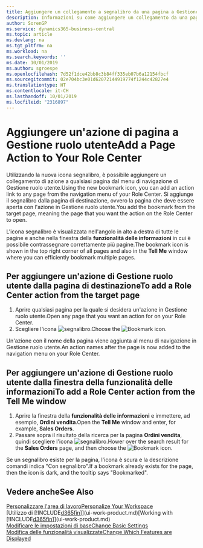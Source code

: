 ```yaml
---
title: Aggiungere un collegamento a segnalibro da una pagina a Gestione ruolo utente | Microsoft Docs
description: Informazioni su come aggiungere un collegamento da una pagina a Gestione ruolo utente.
author: SorenGP
ms.service: dynamics365-business-central
ms.topic: article
ms.devlang: na
ms.tgt_pltfrm: na
ms.workload: na
ms.search.keywords: ''
ms.date: 10/01/2019
ms.author: sgroespe
ms.openlocfilehash: 7d52f1dce42bb8c3b84ff335eb07b6a12154fbcf
ms.sourcegitcommit: 02e704bc3e01d62072144919774f1244c42827e4
ms.translationtype: HT
ms.contentlocale: it-CH
ms.lasthandoff: 10/01/2019
ms.locfileid: "2316897"
---
```

# <a name="add-a-page-action-to-your-role-center"></a><span data-ttu-id="7e347-103">Aggiungere un'azione di pagina a Gestione ruolo utente</span><span class="sxs-lookup"><span data-stu-id="7e347-103">Add a Page Action to Your Role Center</span></span>
<span data-ttu-id="7e347-104">Utilizzando la nuova icona segnalibro, è possibile aggiungere un collegamento di azione a qualsiasi pagina dal menu di navigazione di Gestione ruolo utente.</span><span class="sxs-lookup"><span data-stu-id="7e347-104">Using the new bookmark icon, you can add an action link to any page from the navigation menu of your Role Center.</span></span> <span data-ttu-id="7e347-105">Si aggiunge il segnalibro dalla pagina di destinazione, ovvero la pagina che deve essere aperta con l'azione in Gestione ruolo utente.</span><span class="sxs-lookup"><span data-stu-id="7e347-105">You add the bookmark from the target page, meaning the page that you want the action on the Role Center to open.</span></span>

<span data-ttu-id="7e347-106">L'icona segnalibro è visualizzata nell'angolo in alto a destra di tutte le pagine e anche nella finestra della **funzionalità delle informazioni** in cui è possibile contrassegnare correttamente più pagine.</span><span class="sxs-lookup"><span data-stu-id="7e347-106">The bookmark icon is shown in the top right corner of all pages and also in the **Tell Me** window where you can efficiently bookmark multiple pages.</span></span>

## <a name="to-add-a-role-center-action-from-the-target-page"></a><span data-ttu-id="7e347-107">Per aggiungere un'azione di Gestione ruolo utente dalla pagina di destinazione</span><span class="sxs-lookup"><span data-stu-id="7e347-107">To add a Role Center action from the target page</span></span>
1. <span data-ttu-id="7e347-108">Aprire qualsiasi pagina per la quale si desidera un'azione in Gestione ruolo utente.</span><span class="sxs-lookup"><span data-stu-id="7e347-108">Open any page that you want an action for on your Role Center.</span></span>
2. <span data-ttu-id="7e347-109">Scegliere l'icona ![segnalibro ](media/ui_bookmark_icon.png "segnalibro ").</span><span class="sxs-lookup"><span data-stu-id="7e347-109">Choose the ![Bookmark](media/ui_bookmark_icon.png "Bookmark") icon.</span></span>

<span data-ttu-id="7e347-110">Un'azione con il nome della pagina viene aggiunta al menu di navigazione in Gestione ruolo utente.</span><span class="sxs-lookup"><span data-stu-id="7e347-110">An action names after the page is now added to the navigation menu on your Role Center.</span></span>

## <a name="to-add-a-role-center-action-from-the-tell-me-window"></a><span data-ttu-id="7e347-111">Per aggiungere un'azione di Gestione ruolo utente dalla finestra della funzionalità delle informazioni</span><span class="sxs-lookup"><span data-stu-id="7e347-111">To add a Role Center action from the Tell Me window</span></span>
1. <span data-ttu-id="7e347-112">Aprire la finestra della **funzionalità delle informazioni** e immettere, ad esempio, **Ordini vendita**.</span><span class="sxs-lookup"><span data-stu-id="7e347-112">Open the **Tell Me** window and enter, for example, **Sales Orders**.</span></span>
2. <span data-ttu-id="7e347-113">Passare sopra il risultato della ricerca per la pagina **Ordini vendita**, quindi scegliere l'icona ![segnalibro](media/ui_bookmark_icon.png "segnalibro").</span><span class="sxs-lookup"><span data-stu-id="7e347-113">Hower over the search result for the **Sales Orders** page, and then choose the ![Bookmark](media/ui_bookmark_icon.png "Bookmark") icon.</span></span>

<span data-ttu-id="7e347-114">Se un segnalibro esiste per la pagina, l'icona è scura e la descrizione comandi indica "Con segnalibro".</span><span class="sxs-lookup"><span data-stu-id="7e347-114">If a bookmark already exists for the page, then the icon is dark, and the tooltip says "Bookmarked".</span></span>

## <a name="see-also"></a><span data-ttu-id="7e347-115">Vedere anche</span><span class="sxs-lookup"><span data-stu-id="7e347-115">See Also</span></span>
[<span data-ttu-id="7e347-116">Personalizzare l'area di lavoro</span><span class="sxs-lookup"><span data-stu-id="7e347-116">Personalize Your Workspace</span></span>](ui-personalization-user.md)  
<span data-ttu-id="7e347-117">[Utilizzo di [!INCLUDE[d365fin](includes/d365fin_md.md)]](ui-work-product.md)</span><span class="sxs-lookup"><span data-stu-id="7e347-117">[Working with [!INCLUDE[d365fin](includes/d365fin_md.md)]](ui-work-product.md)</span></span>  
[<span data-ttu-id="7e347-118">Modificare le impostazioni di base</span><span class="sxs-lookup"><span data-stu-id="7e347-118">Change Basic Settings</span></span>](ui-change-basic-settings.md)  
[<span data-ttu-id="7e347-119">Modifica delle funzionalità visualizzate</span><span class="sxs-lookup"><span data-stu-id="7e347-119">Change Which Features are Displayed</span></span>](ui-experiences.md)  
